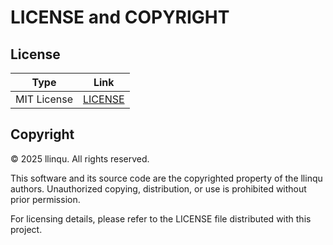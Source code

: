 # LICENSE and COPYRIGHT

## License

| Type         | Link                 |
| ------------ | -------------------- |
| MIT License  | [LICENSE](../LICENSE)|


## Copyright

© 2025 llinqu. All rights reserved.

This software and its source code are the copyrighted property of the llinqu authors.
Unauthorized copying, distribution, or use is prohibited without prior permission.

For licensing details, please refer to the LICENSE file distributed with this project.

